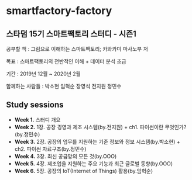 # smartfactory-factory

## 스타덤 15기 스마트팩토리 스터디 - 시즌1
공부할 책 : 그림으로 이해하는 스마트팩토리; 카와카미 마사노부 저  
 
목표 : 스마트팩토리의 전반적인 이해 + 데이터 분석 초급  
 
기간 : 2019년 12월 ~ 2020년 2월  
 
함께하는 사람들 : 박소현 임혁순 장영석 전지원 정민수  
 
## Study sessions
- **Week 1.** 스터디 개요
- **Week 2.** 1장. 공장 경영과 제조 시스템(by.전지원) + ch1. 파이썬이란 무엇인가?(by.정민수)
- **Week 3.** 2장. 공장의 업무를 지원하는 기준 정보와 정보 시스템(by.박소현) + ch2. 파이썬 자료구조(by.정민수)
- **Week 4.** 3장. 최신 공급망의 모든 것(by.OOO)
- **Week 5.** 4장. 제조업을 지원하는 주요 기능과 최근 글로벌 동향(by.OOO)
- **Week 6.** 5장. 공장의 IoT(Internet of Things) 활용(by.임혁순)
